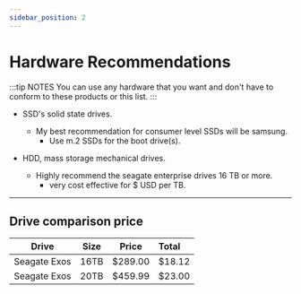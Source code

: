 ```yaml
---
sidebar_position: 2
---
```


# Hardware Recommendations

:::tip NOTES
You can use any hardware that you want and don't have to conform to these products or this list.
:::

- SSD's solid state drives.
  - My best recommendation for consumer level SSDs will be samsung.
    - Use m.2 SSDs for the boot drive(s).

- HDD, mass storage mechanical drives.
  - Highly recommend the seagate enterprise drives 16 TB or more.
    - very cost effective for $ USD per TB.

___

## Drive comparison price


|Drive| Size |Price| Total |
| :-------------: |:-------------: | :-------------:	| :-------------	|
| Seagate Exos | 16TB | $289.00 | $18.12
| Seagate Exos | 20TB | $459.99 | $23.00
